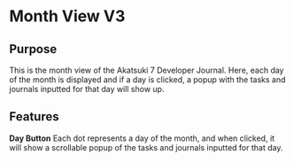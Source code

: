 # Month View V3

## Purpose
This is the month view of the Akatsuki 7 Developer Journal. Here, each day of the month is displayed and if a day is clicked, a popup with the tasks and journals inputted for that day will show up.

## Features
**Day Button**
Each dot represents a day of the month, and when clicked, it will show a scrollable popup of the tasks and journals inputted for that day.
